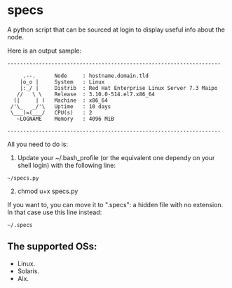 # specs
A python script that can be sourced at login to display useful info about the node.

Here is an output sample:

```
--------------------------------------------------------------------

     .--.      Node     : hostname.domain.tld
    |o_o |     System   : Linux
    |:_/ |     Distrib  : Red Hat Enterprise Linux Server 7.3 Maipo
   //   \ \    Release  : 3.10.0-514.el7.x86_64
  (|     | )   Machine  : x86_64
 /'\_   _/'\   Uptime   : 10 days
 \___)=(___/   CPU(s)   : 2
   ~LOGNAME    Memory   : 4096 MiB

--------------------------------------------------------------------
```

All you need to do is:
1. Update your ~/.bash_profile (or the equivalent one dependy on your shell login) with the following line:
  ```
  ~/specs.py
  ```
2. chmod u+x specs.py

If you want to, you can move it to ".specs": a hidden file with no extension. In that case use this line instead:
  ```
  ~/.specs
  ```

The supported OSs:
-------------------
- Linux.
- Solaris.
- Aix.
